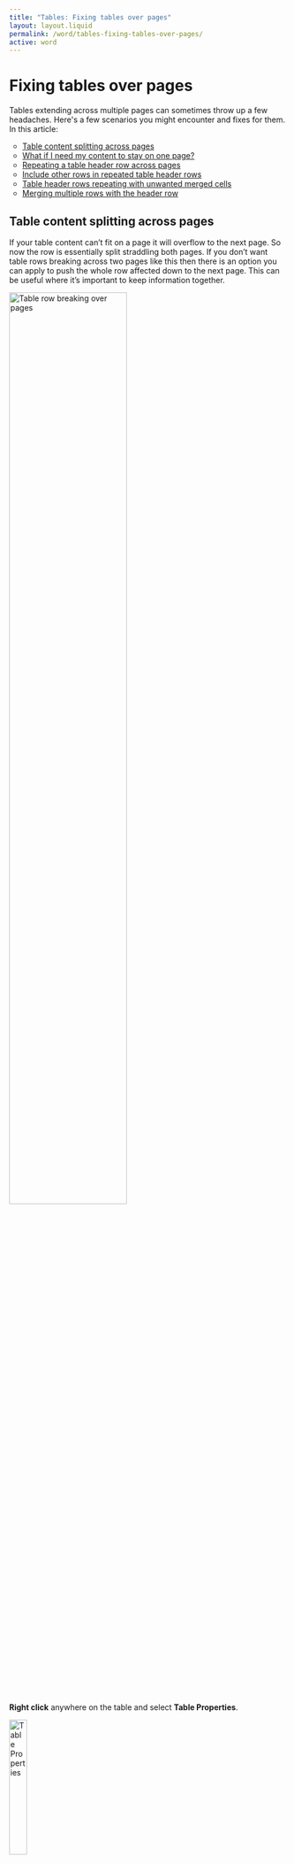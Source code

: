 ```yaml
---
title: "Tables: Fixing tables over pages"
layout: layout.liquid
permalink: /word/tables-fixing-tables-over-pages/
active: word
---
```


<h1>Fixing tables over pages</h1>

Tables extending across multiple pages can sometimes throw up a few headaches. Here's a few scenarios you might encounter and fixes for them. In this article:
<ul style="list-style-type: circle;">
    <li><a href="#table-row-break">Table content splitting across pages</a></li>
    <li><a href="#table-content-fit-one-page">What if I need my content to stay on one page?</a></li>
    <li><a href="#header-rows-repeat">Repeating a table header row across pages</a></li>
    <li><a href="#header-rows-include-other-rows">Include other rows in repeated table header rows</a></li>
    <li><a href="#header-rows-unwanted-merged-rows">Table header rows repeating with unwanted merged cells</a></li>
    <li><a href="#merge-rows-with-header-row">Merging multiple rows with the header row</a></li>
</ul>


<section class="section-light">

<h2 id="table-row-break">Table content splitting across pages</h2> 

<p>If your table content can’t fit on a page it will overflow to the next page. So now the row is essentially split straddling both pages. If you don’t want table rows breaking across two pages like this then there is an option you can apply to push the whole row affected down to the next page. This can be useful where it’s important to keep information together.</p>

<img class="thumbnail" src="{{ '/assets/images/word/Tables fixing tables over pages/Table row row break over pages.png' | url }}"  alt="Table row breaking over pages" style="height:65%; width:65%; vertical-align:middle">

<p><strong>Right click</strong> anywhere on the table and select <strong>Table Properties</strong>.</p>

<img class="thumbnail" src="{{ '/assets/images/word/Tables fixing tables over pages/Table properties.png' | url }}"  alt="Table Properties" style="height:25%; width:25%; vertical-align:middle">

<p>In Table Properties under the <strong>Row</strong> tab the option <strong>Allow row to break across pages</strong> will be checked by default, <strong>uncheck it</strong>, then press OK.</p>

<img class="thumbnail" src="{{ '/assets/images/word/Tables fixing tables over pages/Table properties row break across pages option.png' | url }}"  alt="Table properties row break across pages option" style="height:40%; width:40%; vertical-align:middle">

Now instead of content overflowing the whole row moves down to the next page instead.
<p><u>Note</u>: It will leave a space on the page before, so consider whether this is what you want.</p>

<img class="thumbnail" src="{{ '/assets/images/word/Tables fixing tables over pages/Table row not breaking across pages.png' | url }}"  alt="Table row not breaking across pages" style="height:65%; width:65%; vertical-align:middle">



<h2 id="table-content-fit-one-page">What if I need my content to stay on one page?</h2> 

<p>Table content overflows to the next page if it can't all fit on that page. If you need all the content to fit on the page before consider:</p>
<ul>
    <li>Removing empty lines that you don't need (typically caused by <a href="/glossary/#hard-return">hard returns</a> or <a href="/glossary/#soft-return">soft returns</a>)</li>
    <li><a href="/word/formatting-text/">Reducing the font size</a></li>
    <li><a href="/word/images/#image-resize">Resizing images</a> to fit</li>
    <li>If you have space try <a href="/word/tables/">expanding the column width</a> to give the content more space</li>
    <li>If possible alter the document's <a href="/glossary/#margin">top and bottom margins</a> to be wider. This should be a last resort though as it affects the whole document or <a href="/glossary/#section">section</a>.</li>
</ul>



<h2 id="header-rows-repeat">Repeating a table header row across pages</h2>

<p>If your table is over more than one page and you have a header row you it won't come across to the next page by default. To have the header row appear the top of each page your table extends to is an easy fix.</p>

<img class="thumbnail" src="{{ '/assets/images/word/Tables fixing tables over pages/Table with header row.png' | url }}"  alt="Table with header row" style="height:85%; width:85%; vertical-align:middle">

<p>Click on that header row, then <strong>right click</strong> and select <strong>Table properties</strong>.</p>

<img class="thumbnail" src="{{ '/assets/images/word/Tables fixing tables over pages/Table properties.png' | url }}"  alt="Table Properties" style="height:30%; width:30%; vertical-align:middle">
s
<p>In Table Properties under <strong>Row</strong> check the option <strong>Repeat as header row at the top of each page</strong>, then click <strong>OK</strong>.</p> 
    <p><u>Note</u>: If the option is greyed out for you that means you’ve clicked on/selected another row that’s not the header row.</p>

<img class="thumbnail" src="{{ '/assets/images/word/Tables fixing tables over pages/Table properties repeat header row.png' | url }}"  alt="Table properties repeat header row" style="height:50%; width:50%; vertical-align:middle">

<p>Now the header row is applied at the top of each page.</p>

<img class="thumbnail" src="{{ '/assets/images/word/Tables fixing tables over pages/Header row over multiple pages.png' | url }}"  alt="Table with header row" style="height:85%; width:85%; vertical-align:middle">

<h3>Issues you can come across</h3>
<p>Even when <strong>Repeat as header row</strong> is selected, there are other things that might require some surgery for it to work as you need it.</p>

<h2 id="header-rows-include-other-rows">Include other rows with repeated table header rows</h2>

<p>In some cases you might want subheading rows to repeat with the header row on other pages the table extends to.</p>

<img class="thumbnail" src="{{ '/assets/images/word/Tables fixing tables over pages/Header row and subheading row.png' | url }}"  alt="Header row and subheading row" style="height:50%; width:50%; vertical-align:middle">

<p>To do this simply select the header row and extra rows you want to include, then do the same as shown above; <strong>right click</strong>, go to <strong>Table properties</strong> then on the <strong>Row</strong> tab check <strong>Repeat as header row at the top of each page</strong>, then click <strong>OK</strong>.</p> 

<img class="thumbnail" src="{{ '/assets/images/word/Tables fixing tables over pages/Header row and subheading row selected.png' | url }}"  alt="Header row and subheading row selected" style="height:50%; width:50%; vertical-align:middle">

<img class="thumbnail" src="{{ '/assets/images/word/Tables fixing tables over pages/Header row and subheading row over multiple pages.png' | url }}"  alt="Header row and subheading row repeated over multiple pages" style="height:85%; width:85%; vertical-align:middle">

<h2 id="header-rows-unwanted-merged-rows">Table header rows repeating with unwanted merged cells</h2>

<p>Here we’ve got a cell on the right column merged with the header row. When repeating the header row on the next page, because it's merged with the header row and we have <strong>Repeat as header row</strong> switched on, it's bringing across that second row as well.</p>

<img class="border" src="{{ '/assets/images/word/Tables fixing tables over pages/Header row merged cell.png' | url }}"  alt="Header row with merged cells over multiple pages" style="height:55%; width:55%; vertical-align:middle">
 <img class="thumbnail" src="{{ '/assets/images/word/Tables fixing tables over pages/Header row merged cell over multiple pages.png' | url }}"  alt="Header row with merged cells over multiple pages" style="height:85%; width:85%; vertical-align:middle">

<p>What if you don't want that and just want the top header row repeating? There’s a few ways we can tackle this:</p>

<ol>
    <li>Ask yourself do those cells really need to be merged? You can have them separate and <a href="/word/tables-formatting/">alter the table's formatting</a> with borders and shading so it still <i>looks</i> merged if that's a requirement for you. That way the top row remains a true header row and Word will only repeat that. 
    <p>For the example above we'd rebuild the rows. The easiest way to do that would be to merge the left column's 2nd row with the header row, create a new row below it and move the extra content into that row (<a href="/glossary/#cut-and-paste">cut and paste</a> it), then clean up the header row height (<a href="/word/tables/">adjusting it with your mouse</a>) and if needed <a href="/word/tables-formatting/">style</a> the new row e.g. if you want it to stand out as a subheading.</p></li>
    <img class="thumbnail" src="{{ '/assets/images/word/Tables fixing tables over pages/Fixing merged table rows.gif' | url }}"  alt="Fixing merged table rows" style="height:85%; width:85%; vertical-align:middle">
    <li>If you want merged cells to show on some pages but not on others then that’s trickier. Instead it’s better to split your table into different tables and create a new header row matching the last.</li>
</ol>

<h2 id="merge-rows-with-header-row">Merging multiple rows with the header row</h2>  

<p>Another trick to keep in mind is so long as <strong>Repeat as header row</strong> is switched on, any rows merged with the header row (including any rows merged with that row too) will be repeated on other pages the table extends to. You can actually get quite complex with this, like in this example below where the merged rows on the right share the same row as the merged rows on the left, so Word includes them all as one large header row.</p> 

<img class="thumbnail" src="{{ '/assets/images/word/Tables fixing tables over pages/Complex header row example.png' | url }}"  alt="Complex header and subheading rows example" style="height:65%; width:65%; vertical-align:middle"> 
<img class="thumbnail" src="{{ '/assets/images/word/Tables fixing tables over pages/Complex header row example across pages.png' | url }}"  alt="Complex header and subheading rows example across pages" style="height:100%; width:100%; vertical-align:middle">


